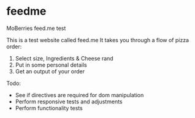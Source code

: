 # feedme
MoBerries feed.me test

This is a test website called feed.me
It takes you through a flow of pizza order:
1. Select size, Ingredients & Cheese rand
2. Put in some personal details
3. Get an output of your order


Todo:
- See if directives are required for dom manipulation
- Perform responsive tests and adjustments
- Perform functionality tests
